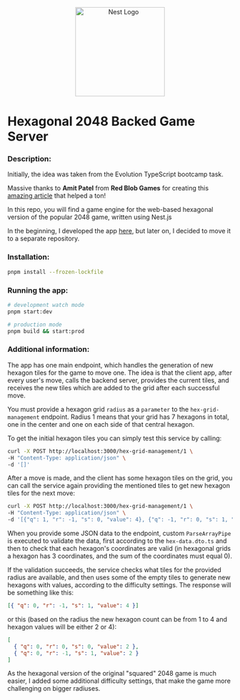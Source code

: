<p align="center">
  <a href="http://nestjs.com/" target="blank"><img src="https://nestjs.com/img/logo-small.svg" width="200" alt="Nest Logo" /></a>
</p>

# Hexagonal 2048 Backed Game Server

### Description:

Initially, the idea was taken from the Evolution TypeScript bootcamp task.

Massive thanks to **Amit Patel** from **Red Blob Games** for creating this [amazing article](https://www.redblobgames.com/grids/hexagons/) that helped a ton!

In this repo, you will find a game engine for the web-based hexagonal version of the popular 2048 game, written using Nest.js

In the beginning, I developed the app [here](https://github.com/serge-st/ng-hex-2048), but later on, I decided to move it to a separate repository.

### Installation:

```bash
pnpm install --frozen-lockfile
```

### Running the app:

```bash
# development watch mode
pnpm start:dev

# production mode
pnpm build && start:prod
```

### Additional information:

The app has one main endpoint, which handles the generation of new hexagon tiles for the game to move one. The idea is that the client app, after every user's move, calls the backend server, provides the current tiles, and receives the new tiles which are added to the grid after each successful move.

You must provide a hexagon grid `radius` as a `parameter` to the `hex-grid-management` endpoint. Radius 1 means that your grid has 7 hexagons in total, one in the center and one on each side of that central hexagon.

To get the initial hexagon tiles you can simply test this service by calling:

```bash
curl -X POST http://localhost:3000/hex-grid-management/1 \
-H "Content-Type: application/json" \
-d '[]'
```

After a move is made, and the client has some hexagon tiles on the grid, you can call the service again providing the mentioned tiles to get new hexagon tiles for the next move:

```bash
curl -X POST http://localhost:3000/hex-grid-management/1 \
-H "Content-Type: application/json" \
-d '[{"q": 1, "r": -1, "s": 0, "value": 4}, {"q": -1, "r": 0, "s": 1, "value": 2}]'
```

When you provide some JSON data to the endpoint, custom `ParseArrayPipe` is executed to validate the data, first according to the `hex-data.dto.ts` and then to check that each hexagon's coordinates are valid (in hexagonal grids a hexagon has 3 coordinates, and the sum of the coordinates must equal 0).

If the validation succeeds, the service checks what tiles for the provided radius are available, and then uses some of the empty tiles to generate new hexagons with values, according to the difficulty settings. The response will be something like this:

```json
[{ "q": 0, "r": -1, "s": 1, "value": 4 }]
```

or this (based on the radius the new hexagon count can be from 1 to 4 and hexagon values will be either 2 or 4):

```json
[
  { "q": 0, "r": 0, "s": 0, "value": 2 },
  { "q": 0, "r": -1, "s": 1, "value": 2 }
]
```

As the hexagonal version of the original "squared" 2048 game is much easier, I added some additional difficulty settings, that make the game more challenging on bigger radiuses.
